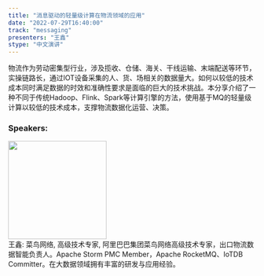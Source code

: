 ```yaml
---
title: "消息驱动的轻量级计算在物流领域的应用"
date: "2022-07-29T16:40:00"
track: "messaging"
presenters: "王鑫"
stype: "中文演讲"
---
```

物流作为劳动密集型行业，涉及揽收、仓储、海关、干线运输、末端配送等环节，实操链路长，通过IOT设备采集的人、货、场相关的数据量大。如何以较低的技术成本同时满足数据的时效和准确性要求是面临的巨大的技术挑战。本分享介绍了一种不同于传统Hadoop、Flink、Spark等计算引擎的方法，使用基于MQ的轻量级计算以较低的技术成本，支撑物流数据化运营、决策。
 ### Speakers: 
 <img src="images/speaker/1064.png" width="200" /><br>王鑫: 菜鸟网络, 高级技术专家, 阿里巴巴集团菜鸟网络高级技术专家，出口物流数据智能负责人。Apache Storm PMC Member，Apache RocketMQ、IoTDB Committer。在大数据领域拥有丰富的研发与应用经验。

 